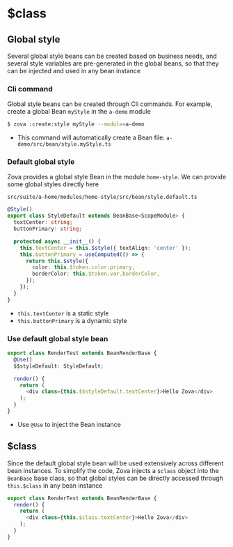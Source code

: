 # $class

## Global style

Several global style beans can be created based on business needs, and several style variables are pre-generated in the global beans, so that they can be injected and used in any bean instance

### Cli command

Global style beans can be created through Cli commands. For example, create a global Bean `myStyle` in the `a-demo` module

```bash
$ zova :create:style myStyle --module=a-demo
```

- This command will automatically create a Bean file: `a-demo/src/bean/style.myStyle.ts`

### Default global style

Zova provides a global style Bean in the module `home-style`. We can provide some global styles directly here

`src/suite/a-home/modules/home-style/src/bean/style.default.ts`

```typescript
@Style()
export class StyleDefault extends BeanBase<ScopeModule> {
  textCenter: string;
  buttonPrimary: string;

  protected async __init__() {
    this.textCenter = this.$style({ textAlign: 'center' });
    this.buttonPrimary = useComputed(() => {
      return this.$style({
        color: this.$token.color.primary,
        borderColor: this.$token.var.borderColor,
      });
    });
  }
}
```

- `this.textCenter` is a static style
- `this.buttonPrimary` is a dynamic style

### Use default global style bean

```typescript
export class RenderTest extends BeanRenderBase {
  @Use()
  $$styleDefault: StyleDefault;

  render() {
    return (
      <div class={this.$$styleDefault.textCenter}>Hello Zova</div>
    );
  }
}
```

- Use `@Use` to inject the Bean instance

## $class

Since the default global style bean will be used extensively across different bean instances. To simplify the code, Zova injects a `$class` object into the `BeanBase` base class, so that global styles can be directly accessed through `this.$class` in any bean instance

```typescript
export class RenderTest extends BeanRenderBase {
  render() {
    return (
      <div class={this.$class.textCenter}>Hello Zova</div>
    );
  }
}
```
